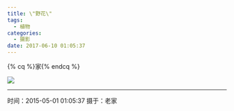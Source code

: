 ```yaml
---
title: \"野花\"
tags:
  - 植物
categories:
  - 摄影
date: 2017-06-10 01:05:37
---
```


{% cq %}家{% endcq %}

![](/images/Photography/Home-Flower.jpg)

---

时间：2015-05-01 01:05:37
摄于：老家